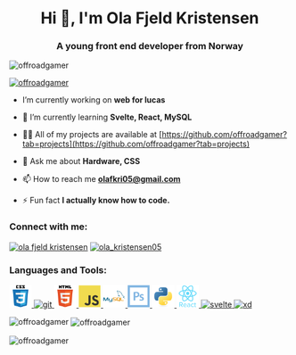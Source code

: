 <h1 align="center">Hi 👋, I'm Ola Fjeld Kristensen</h1>
<h3 align="center">A young front end developer from Norway</h3>

<p align="left"> <img src="https://komarev.com/ghpvc/?username=offroadgamer&label=Profile%20views&color=0e75b6&style=flat" alt="offroadgamer" /> </p>

<p align="left"> <a href="https://github.com/ryo-ma/github-profile-trophy"><img src="https://github-profile-trophy.vercel.app/?username=offroadgamer" alt="offroadgamer" /></a> </p>

- I’m currently working on **web for lucas**

- 🌱 I’m currently learning **Svelte, React, MySQL**

- 👨‍💻 All of my projects are available at [https://github.com/offroadgamer?tab=projects](https://github.com/offroadgamer?tab=projects)

- 💬 Ask me about **Hardware, CSS**

- 📫 How to reach me **olafkri05@gmail.com**

- ⚡ Fun fact **I actually know how to code.**

<h3 align="left">Connect with me:</h3>
<p align="left">
<a href="https://linkedin.com/in/ola fjeld kristensen" target="blank"><img align="center" src="https://raw.githubusercontent.com/rahuldkjain/github-profile-readme-generator/master/src/images/icons/Social/linked-in-alt.svg" alt="ola fjeld kristensen" height="30" width="40" /></a>
<a href="https://instagram.com/ola_kristensen05" target="blank"><img align="center" src="https://raw.githubusercontent.com/rahuldkjain/github-profile-readme-generator/master/src/images/icons/Social/instagram.svg" alt="ola_kristensen05" height="30" width="40" /></a>
</p>

<h3 align="left">Languages and Tools:</h3>
<p align="left"> <a href="https://www.w3schools.com/css/" target="_blank" rel="noreferrer"> <img src="https://raw.githubusercontent.com/devicons/devicon/master/icons/css3/css3-original-wordmark.svg" alt="css3" width="40" height="40"/> </a> <a href="https://git-scm.com/" target="_blank" rel="noreferrer"> <img src="https://www.vectorlogo.zone/logos/git-scm/git-scm-icon.svg" alt="git" width="40" height="40"/> </a> <a href="https://www.w3.org/html/" target="_blank" rel="noreferrer"> <img src="https://raw.githubusercontent.com/devicons/devicon/master/icons/html5/html5-original-wordmark.svg" alt="html5" width="40" height="40"/> </a> <a href="https://developer.mozilla.org/en-US/docs/Web/JavaScript" target="_blank" rel="noreferrer"> <img src="https://raw.githubusercontent.com/devicons/devicon/master/icons/javascript/javascript-original.svg" alt="javascript" width="40" height="40"/> </a> <a href="https://www.mysql.com/" target="_blank" rel="noreferrer"> <img src="https://raw.githubusercontent.com/devicons/devicon/master/icons/mysql/mysql-original-wordmark.svg" alt="mysql" width="40" height="40"/> </a> <a href="https://www.photoshop.com/en" target="_blank" rel="noreferrer"> <img src="https://raw.githubusercontent.com/devicons/devicon/master/icons/photoshop/photoshop-line.svg" alt="photoshop" width="40" height="40"/> </a> <a href="https://www.python.org" target="_blank" rel="noreferrer"> <img src="https://raw.githubusercontent.com/devicons/devicon/master/icons/python/python-original.svg" alt="python" width="40" height="40"/> </a> <a href="https://reactjs.org/" target="_blank" rel="noreferrer"> <img src="https://raw.githubusercontent.com/devicons/devicon/master/icons/react/react-original-wordmark.svg" alt="react" width="40" height="40"/> </a> <a href="https://svelte.dev" target="_blank" rel="noreferrer"> <img src="https://upload.wikimedia.org/wikipedia/commons/1/1b/Svelte_Logo.svg" alt="svelte" width="40" height="40"/> </a> <a href="https://www.adobe.com/products/xd.html" target="_blank" rel="noreferrer"> <img src="https://cdn.worldvectorlogo.com/logos/adobe-xd.svg" alt="xd" width="40" height="40"/> </a> </p>

<p><img align="left" src="https://github-readme-stats.vercel.app/api/top-langs?username=offroadgamer&show_icons=true&locale=en&layout=compact" alt="offroadgamer" /></p>

<p>&nbsp;<img align="center" src="https://github-readme-stats.vercel.app/api?username=offroadgamer&show_icons=true&locale=en" alt="offroadgamer" /></p>

<p><img align="center" src="https://github-readme-streak-stats.herokuapp.com/?user=offroadgamer&" alt="offroadgamer" /></p>

